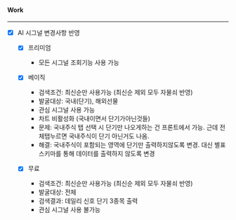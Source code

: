 
#### Work
---
- [x] AI 시그널 변경사항 반영
	- [x] 프리미엄
		- 모든 시그널 조회기능 사용 가능
	
	- [x] 베이직
		- 검색조건: 최신순만 사용가능 (최신순 제외 모두 자물쇠 반영)
		- 발굴대상: 국내(단기), 해외선물 
		- 관심 시그널 사용 가능
		- 차트 비활성화 (국내이면서 단기가아닌것들)
		- 문제: 국내주식 탭 선택 시 단기만 나오게하는 건 프론트에서 가능. 근데 전체탭누르면 국내주식이 단기 아닌거도 나옴.
		- 해결: 국내주식이 포함되는 영역에 단기만 출력하지않도록 변경. 대신 별표 스키마를 통해 데이터를 출력하지 않도록 변경

	- [x] 무료
		- 검색조건: 최신순만 사용가능 (최신순 제외 모두 자물쇠 반영)
		- 발굴대상: 전체
		- 검색결과: 데일리 신호 단기 3종목 출력
		- 관심 시그널 사용 불가능

